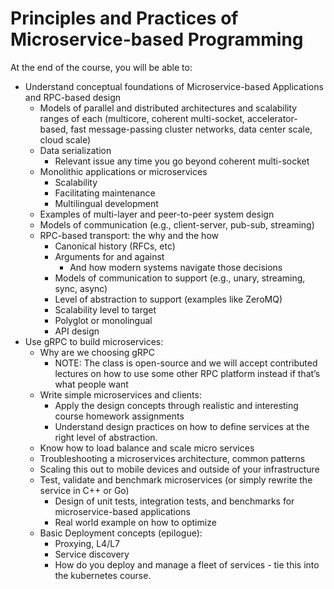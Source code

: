 # Principles and Practices of Microservice-based Programming

At the end of the course, you will be able to:

* Understand conceptual foundations of Microservice-based Applications
  and RPC-based design
  - Models of parallel and distributed architectures and scalability
    ranges of each (multicore, coherent multi-socket,
    accelerator-based, fast message-passing cluster networks, data
    center scale, cloud scale)
  - Data serialization
    * Relevant issue any time you go beyond coherent multi-socket
  - Monolithic applications or microservices
    * Scalability
    * Facilitating maintenance
    * Multilingual development
  - Examples of multi-layer and peer-to-peer system design
  - Models of communication (e.g., client-server, pub-sub, streaming)
  - RPC-based transport: the why and the how
    * Canonical history (RFCs, etc)
    * Arguments for and against
      - And how modern systems navigate those decisions
    * Models of communication to support (e.g., unary, streaming,
      sync, async)
    * Level of abstraction to support (examples like ZeroMQ)
    * Scalability level to target
    * Polyglot or monolingual
    * API design
* Use gRPC to build microservices:
  - Why are we choosing gRPC
    * NOTE: The class is open-source and we will accept contributed
      lectures on how to use some other RPC platform instead if that’s
      what people want
  - Write simple microservices and clients:
    * Apply the design concepts through realistic and interesting
      course homework assignments
    * Understand design practices on how to define services at the
      right level of abstraction.
  - Know how to load balance and scale micro services
  - Troubleshooting a microservices architecture, common patterns
  - Scaling this out to mobile devices and outside of your
    infrastructure
  - Test, validate and benchmark microservices (or simply rewrite the
    service in C++ or Go)
    * Design of unit tests, integration tests, and benchmarks for
      microservice-based applications
    * Real world example on how to optimize
  - Basic Deployment concepts (epilogue):
    * Proxying, L4/L7
    * Service discovery
    * How do you deploy and manage a fleet of services - tie this into
      the kubernetes course.
